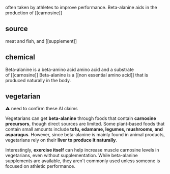 often taken by athletes to improve performance.
Beta-alanine aids in the production of [[carnosine]]
## source
meat and fish, and [[supplement]]
## chemical
Beta-alanine is a beta-amino acid amino acid and a substrate of [[carnosine]]
Beta-alanine is a [[non essential amino acid]] that is produced naturally in the body. 


## vegetarian
⚠️ need to confirm these AI claims

Vegetarians can get **beta-alanine** through foods that contain **carnosine precursors**, though direct sources are limited. Some plant-based foods that contain small amounts include **tofu, edamame, legumes, mushrooms, and asparagus**. However, since beta-alanine is mainly found in animal products, vegetarians rely on their **liver to produce it naturally**.

Interestingly, **exercise itself** can help increase muscle carnosine levels in vegetarians, even without supplementation. While beta-alanine supplements are available, they aren't commonly used unless someone is focused on athletic performance.